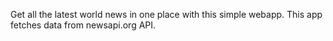 Get all the latest world news in one place with this simple webapp.
This app fetches data from newsapi.org API.